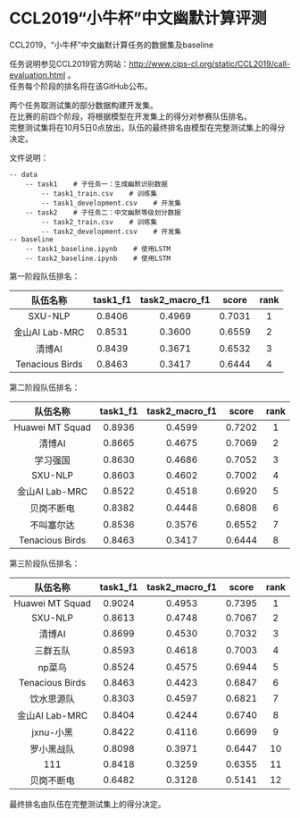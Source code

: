 # CCL2019“小牛杯”中文幽默计算评测
CCL2019，“小牛杯”中文幽默计算任务的数据集及baseline  

任务说明参见CCL2019官方网站：http://www.cips-cl.org/static/CCL2019/call-evaluation.html 。  
任务每个阶段的排名将在该GitHub公布。  

两个任务取测试集的部分数据构建开发集。  
在比赛的前四个阶段，将根据模型在开发集上的得分对参赛队伍排名。  
完整测试集将在10月5日0点放出，队伍的最终排名由模型在完整测试集上的得分决定。

文件说明：
```、
-- data
    -- task1    # 子任务一：生成幽默识别数据
        -- task1_train.csv    # 训练集
        -- task1_development.csv    # 开发集
    -- task2    # 子任务二：中文幽默等级划分数据
        -- task2_train.csv    # 训练集
        -- task2_development.csv    # 开发集
-- baseline
    -- task1_baseline.ipynb    # 使用LSTM
    -- task2_baseline.ipynb    # 使用LSTM
```  

第一阶段队伍排名：  

 | 队伍名称 | task1_f1  | task2_macro_f1 | score | rank |
 |:----:|:----:|:----:|:----:|:----:|
 | SXU-NLP | 0.8406 | 0.4969 | 0.7031 | 1 |
 | 金山AI Lab-MRC | 0.8531 | 0.3600 | 0.6559 | 2 |
 | 清博AI | 0.8439 | 0.3671 | 0.6532 | 3 |
 | Tenacious Birds | 0.8463 | 0.3417 | 0.6444 | 4 |  
 
第二阶段队伍排名：  

 | 队伍名称 | task1_f1  | task2_macro_f1 | score | rank |
 |:----:|:----:|:----:|:----:|:----:| 
 | Huawei MT Squad | 0.8936 | 0.4599 | 0.7202 | 1 |
 | 清博AI | 0.8665 | 0.4675 | 0.7069 | 2 |
 | 学习强国 | 0.8630 |  0.4686 | 0.7052 | 3 |
 | SXU-NLP | 0.8603|  0.4602 | 0.7002 | 4 |
 | 金山AI Lab-MRC | 0.8522 | 0.4518 | 0.6920 | 5 |
 | 贝岗不断电 | 0.8382 |  0.4448 | 0.6808 | 6 |
 | 不叫塞尔达 | 0.8536 |  0.3576 | 0.6552 | 7 |
 | Tenacious Birds | 0.8463 | 0.3417 | 0.6444 | 8 |

第三阶段队伍排名：

 | 队伍名称 | task1_f1  | task2_macro_f1 | score | rank |
 |:----:|:----:|:----:|:----:|:----:| 
 | Huawei MT Squad | 0.9024 | 0.4953 | 0.7395 | 1 |
 | SXU-NLP | 0.8613 | 0.4748 | 0.7067 | 2 |
 | 清博AI | 0.8699 | 0.4530 | 0.7032 | 3 |
 | 三群五队 | 0.8593 | 0.4618 | 0.7003 | 4 |
 | np菜鸟 | 0.8524 | 0.4575 | 0.6944 | 5 |
 | Tenacious Birds | 0.8463 | 0.4423 | 0.6847 | 6 |
 | 饮水思源队 | 0.8303 | 0.4597 | 0.6821 | 7 |
 | 金山AI Lab-MRC | 0.8404 | 0.4244 | 0.6740 | 8 |
 | jxnu-小黑 | 0.8422 | 0.4116 | 0.6699 | 9 |
 | 罗小黑战队 | 0.8098 | 0.3971 | 0.6447 | 10 |
 | 111 | 0.8418 | 0.3259 | 0.6355 | 11 |
 | 贝岗不断电 | 0.6482 | 0.3128 | 0.5141 | 12 |
 
 最终排名由队伍在完整测试集上的得分决定。
